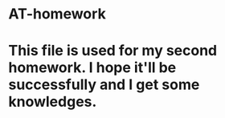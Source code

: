 # AT-homework
# This file is used for my second homework. I hope it'll be successfully and I get some knowledges.
